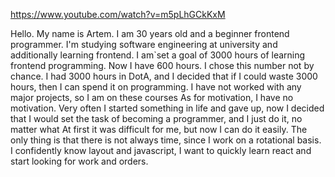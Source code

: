 https://www.youtube.com/watch?v=m5pLhGCkKxM

Hello. My name is Artem.
 I am 30 years old and a beginner frontend programmer.
 I'm studying software engineering at university and additionally learning frontend.
I am`set a goal of 3000 hours of learning frontend programming.
 Now I have 600 hours. 
I chose this number not by chance. 
I had 3000 hours in DotA, and I decided that if I could waste 3000 hours, then I can spend it on programming.
I have not worked with any major projects, so I am on these courses
As for motivation, I have no motivation. 
Very often I started something in life and gave up, 
now I decided that I would set the task of becoming a programmer, 
and I just do it, no matter what
At first it was difficult for me, 
but now I can do it easily. 
The only thing is that there is not always time, 
since I work on a rotational basis. 
I confidently know layout and javascript, 
I want to quickly learn react and start looking for work and orders.